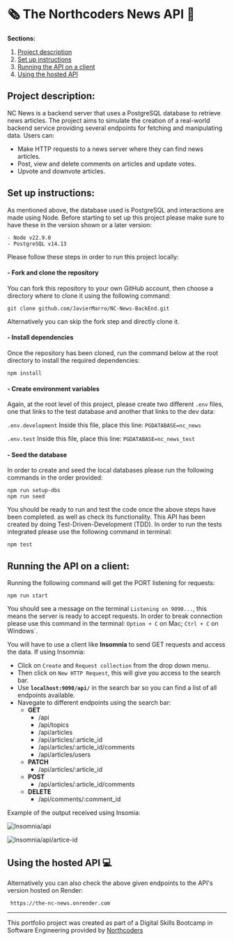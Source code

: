 # :newspaper_roll: The Northcoders News API :newspaper:

**Sections:**

1. [Project description](#project-description)
2. [Set up instructions](#set-up-instructions)
3. [Running the API on a client](#running-the-api-on-a-client)
4. [Using the hosted API](#using-the-hosted-api-computer)

## Project description:

NC News is a backend server that uses a PostgreSQL database to retrieve news articles. The project aims to simulate the creation of a real-world backend service providing several endpoints for fetching and manipulating data.
Users can:

- Make HTTP requests to a news server where they can find news articles.
- Post, view and delete comments on articles and update votes.
- Upvote and downvote articles.

## Set up instructions:

As mentioned above, the database used is PostgreSQL and interactions are made using Node. Before starting to set up this project please make sure to have these in the version shown or a later version:

```
- Node v22.9.0
- PostgreSQL v14.13
```

Please follow these steps in order to run this project locally:

#### - Fork and clone the repository

You can fork this repository to your own GitHub account, then choose a directory where to clone it using the following command:

```
git clone github.com/JavierMarro/NC-News-BackEnd.git
```

Alternatively you can skip the fork step and directly clone it.

#### - Install dependencies

Once the repository has been cloned, run the command below at the root directory to install the required dependencies:

```
npm install
```

#### - Create environment variables

Again, at the root level of this project, please create two different `.env` files, one that links to the test database and another that links to the dev data:

`.env.development`
Inside this file, place this line:
`PGDATABASE=nc_news`

`.env.test`
Inside this file, place this line:
`PGDATABASE=nc_news_test`

#### - Seed the database

In order to create and seed the local databases please run the following commands in the order provided:

```
npm run setup-dbs
npm run seed
```

You should be ready to run and test the code once the above steps have been completed. as well as check its functionality.
This API has been created by doing Test-Driven-Development (TDD). In order to run the tests integrated please use the following command in terminal:

```
npm test
```

## Running the API on a client:

Running the following command will get the PORT listening for requests:

```
npm run start
```

You should see a message on the terminal `Listening on 9090...`, this means the server is ready to accept requests. In order to break connection please use this command in the terminal: `Option + C` on Mac; `Ctrl + C` on Windows`.

You will have to use a client like **Insomnia** to send GET requests and access the data.
If using Insomnia:

- Click on `Create` and `Request collection` from the drop down menu.
- Then click on `New HTTP Request`, this will give you access to the search bar.
- Use **`localhost:9090/api/`** in the search bar so you can find a list of all endpoints available.
- Navegate to different endpoints using the search bar:
  - **GET**
    - /api
    - /api/topics
    - /api/articles
    - /api/articles/:article_id
    - /api/articles/:article_id/comments
    - /api/articles/users
  - **PATCH**
    - /api/articles/:article_id
  - **POST**
    - /api/articles/:article_id/comments
  - **DELETE**
    - /api/comments/:comment_id

Example of the output received using Insomia:

![Insomnia/api](https://i.imgur.com/SGDvv40.png)

![Insomnia/api/artice-id](https://i.imgur.com/at6Nxpv.png)

## Using the hosted API :computer:

Alternatively you can also check the above given endpoints to the API's version hosted on Render:

```
 https://the-nc-news.onrender.com
```

---

This portfolio project was created as part of a Digital Skills Bootcamp in Software Engineering provided by [Northcoders](https://northcoders.com/)
